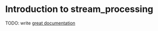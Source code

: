 # Introduction to stream_processing

TODO: write [great documentation](http://jacobian.org/writing/what-to-write/)
